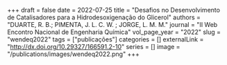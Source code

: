 +++ 
draft = false
date = 2022-07-25
title = "Desafios no Desenvolvimento de Catalisadores para a Hidrodesoxigenação do Glicerol"
authors = "DUARTE, R. B.; PIMENTA, J. L. C. W. ; JORGE, L. M. M."
journal = "II Web Encontro Nacional de Engenharia Química"
vol_page_year = "2022"
slug = "wendeq2022" 
tags = ["publicações"]
categories = []
externalLink = "http://dx.doi.org/10.29327/166591.2-10"
series = []
image = "/publications/images/wendeq2022.png"
+++

